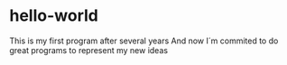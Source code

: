 # hello-world
This is my first program after several years
And now I´m commited to do great programs to represent my new ideas
